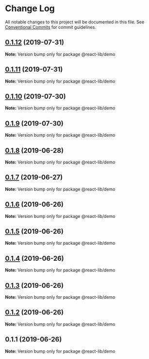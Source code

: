 # Change Log

All notable changes to this project will be documented in this file.
See [Conventional Commits](https://conventionalcommits.org) for commit guidelines.

## [0.1.12](https://github.com/sharingapples/react-lib/compare/@react-lib/demo@0.1.11...@react-lib/demo@0.1.12) (2019-07-31)

**Note:** Version bump only for package @react-lib/demo





## [0.1.11](https://github.com/sharingapples/react-lib/compare/@react-lib/demo@0.1.10...@react-lib/demo@0.1.11) (2019-07-31)

**Note:** Version bump only for package @react-lib/demo





## [0.1.10](https://github.com/sharingapples/react-lib/compare/@react-lib/demo@0.1.9...@react-lib/demo@0.1.10) (2019-07-30)

**Note:** Version bump only for package @react-lib/demo





## [0.1.9](https://github.com/sharingapples/react-lib/compare/@react-lib/demo@0.1.8...@react-lib/demo@0.1.9) (2019-07-30)

**Note:** Version bump only for package @react-lib/demo





## [0.1.8](https://github.com/sharingapples/react-lib/compare/@react-lib/demo@0.1.7...@react-lib/demo@0.1.8) (2019-06-28)

**Note:** Version bump only for package @react-lib/demo





## [0.1.7](https://github.com/sharingapples/react-lib/compare/@react-lib/demo@0.1.6...@react-lib/demo@0.1.7) (2019-06-27)

**Note:** Version bump only for package @react-lib/demo





## [0.1.6](https://github.com/sharingapples/react-lib/compare/@react-lib/demo@0.1.5...@react-lib/demo@0.1.6) (2019-06-26)

**Note:** Version bump only for package @react-lib/demo





## [0.1.5](https://github.com/sharingapples/react-lib/compare/@react-lib/demo@0.1.4...@react-lib/demo@0.1.5) (2019-06-26)

**Note:** Version bump only for package @react-lib/demo





## [0.1.4](https://github.com/sharingapples/react-lib/compare/@react-lib/demo@0.1.3...@react-lib/demo@0.1.4) (2019-06-26)

**Note:** Version bump only for package @react-lib/demo





## [0.1.3](https://github.com/sharingapples/react-lib/compare/@react-lib/demo@0.1.2...@react-lib/demo@0.1.3) (2019-06-26)

**Note:** Version bump only for package @react-lib/demo





## [0.1.2](https://github.com/sharingapples/react-lib/compare/@react-lib/demo@0.1.1...@react-lib/demo@0.1.2) (2019-06-26)

**Note:** Version bump only for package @react-lib/demo





## 0.1.1 (2019-06-26)

**Note:** Version bump only for package @react-lib/demo

